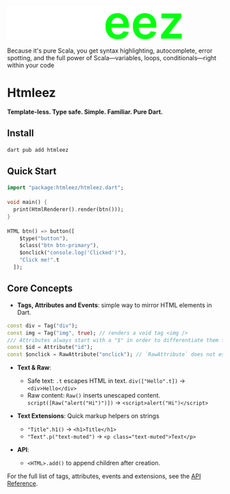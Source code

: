 ![htmleez](https://raw.githubusercontent.com/namzug16/htmdart/master/assets/htmleez.png)

Because it's pure Scala, you get syntax highlighting, autocomplete, 
error spotting, and the full power of Scala—variables, loops, conditionals—right within your code

# Htmleez
**Template-less. Type safe. Simple. Familiar. Pure Dart.**

## Install

```bash
dart pub add htmleez
```

## Quick Start
```dart
import "package:htmleez/htmleez.dart";

void main() {
  print(HtmlRenderer().render(btn()));
}

HTML btn() => button([
    $type("button"),
    $class("btn btn-primary"),
    $onclick("console.log('Clicked')"),
    "Click me!".t
  ]);

```

## Core Concepts
- **Tags, Attributes and Events**: simple way to mirror HTML elements in Dart.
```dart
const div = Tag("div");
const img = Tag("img", true); // renders a void tag <img />
/// Attributes always start with a "$" in order to differentiate them from Tags
const $id = Attribute("id");
const $onclick = RawAttribute("onclick"); // `RawAttribute` does not escape the value
```

- **Text & Raw**: 
  - Safe text: `.t` escapes HTML in text. `div(["Hello".t])` -> `<div>Hello</div>`
  - Raw content: `Raw()` inserts unescaped content. `script([Raw("alert("Hi")")])` -> `<script>alert("Hi")</script>`

- **Text Extensions**: Quick markup helpers on strings
  - `"Title".h1()` -> `<h1>Title</h1>`
  - `"Text".p("text-muted")` -> `<p class="text-muted">Text</p>`

- **API**: 
  - `<HTML>.add()` to append children after creation.

For the full list of tags, attributes, events and extensions, see the [API Reference](https://pub.dev/documentation/htmleez/latest/).
